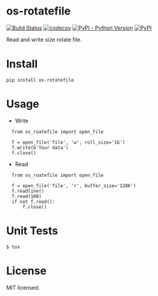 # os-rotatefile
[![Build Status](https://www.travis-ci.org/cfhamlet/os-rotatefile.svg?branch=master)](https://www.travis-ci.org/cfhamlet/os-rotatefile)
[![codecov](https://codecov.io/gh/cfhamlet/os-rotatefile/branch/master/graph/badge.svg)](https://codecov.io/gh/cfhamlet/os-rotatefile)
[![PyPI - Python Version](https://img.shields.io/pypi/pyversions/os-rotatefile.svg)](https://pypi.python.org/pypi/os-rotatefile)
[![PyPI](https://img.shields.io/pypi/v/os-rotatefile.svg)](https://pypi.python.org/pypi/os-rotatefile)

Read and write size rotate file.

# Install
  `pip install os-rotatefile`

# Usage
  * Write
  ```
    from os_roatefile import open_file

    f = open_file('file', 'w', roll_size='1G')
    f.write(b'Your data')
    f.close()
  ```
  * Read
  ```
    from os_roatefile import open_file

    f = open_file('file', 'r', buffer_size='128K')
    f.readline()
    f.read(100)
    if not f.read():
        f.close()
  ```


# Unit Tests
  `$ tox`

# License
MIT licensed.

